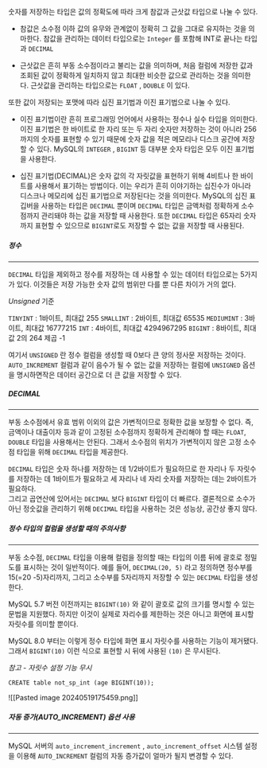 

숫자를 저장하는 타입은 값의 정확도에 따라 크게 참값과 근삿값 타입으로 나눌 수 있다.

- 참값은 소수점 이하 값의 유무와 관계없이 정확히 그 값을 그대로 유지하는 것을 의마한다. 참값을 관리하는 데이터 타입으로는 `Integer` 를 포함해 INT로 끝나는 타입과 `DECIMAL`

- 근삿값은 흔히 부동 소수점이라고 불리는 값을 의미하며, 처음 컬럼에 저장한 값과 조회된 값이 정확하게 일치하지 않고 최대한 비슷한 값으로 관리하는 것을 의미한다. 근삿값을 관리하는 타입으로는 `FLOAT` , `DOUBLE` 이 있다.

또한 값이 저장되는 포맷에 따라 십진 표기법과 이진 표기법으로 나눌 수 있다.

- 이진 표기법이란 흔히 프로그래밍 언어에서 사용하는 정수나 실수 타입을 의미한다. 이진 표기법은 한 바이트로 한 자리 또는 두 자리 숫자만 저장하는 것이 아니라 256까지의 숫자를 표현할 수 있기 때문에 숫자 값을 적은 메모리나 디스크 공간에 저장할 수 있다. MySQL의 `INTEGER` , `BIGINT` 등 대부분 숫자 타입은 모두 이진 표기법을 사용한다.

- 십진 표기법(DECIMAL)은 숫자 값의 각 자릿값을 표현하기 위해 4비트나 한 바이트를 사용해서 표기하는 방법이다. 이는 우리가 흔히 이야기하는 십진수가 아니라 디스크나 메모리에 십진 표기법으로 저장된다는 것을 의미한다. MySQL의 십진 표깁버을 사용하는 타입은 `DECIMAL` 뿐이며 `DECIMAL` 타입은 금액처럼 정확하게 소수점까지 관리돼야 하는 값을 저장할 때 사용한다. 또한 `DECIMAL` 타입은 65자리 숫자까지 표현할 수 있으므로 `BIGINT`로도 저장할 수 없는 값을 저장할 때 사용된다.


##### 정수
---

`DECIMAL` 타입을 제외하고 정수를 저장하는 데 사용할 수 있는 데이터 타입으로는 5가지가 있다. 이것들은 저장 가능한 숫자 값의 범위만 다를 뿐 다른 차이가 거의 없다.

*Unsigned* 기준

`TINYINT` : 1바이트, 최대값 255
`SMALLINT` : 2바이트, 최대값 65535
`MEDIUMINT` : 3바이트, 최대값 16777215
`INT` : 4바이트, 최대값 4294967295
`BIGINT` : 8바이트, 최대값 2의 264 제곱 -1

여기서 `UNSIGNED` 란 정수 컬럼을 생성할 때 0보다 큰 양의 정사문 저장하는 것이다. `AUTO_INCREMENT` 컬럼과 같이 음수가 될 수 없는 값을 저장하는 컬럼에 `UNSIGNED` 옵션을 명시하면작은 데이터 공간으로 더 큰 값을 저장할 수 있다.

##### DECIMAL
---
부동 소수점에서 유효 범위 이외의 값은 가변적이므로 정확한 값을 보장할 수 없다. 즉, 금액이나 대출이자 등과 같이 고정된 소수점까지 정확하게 관리해야 할 때는 `FLOAT`, `DOUBLE` 타입을 사용해서는 안된다. 그래서 소수점의 위치가 가변적이지 않은 고정 소수점 타입을 위해 `DECIMAL` 타입을 제공한다.

`DECIMAL` 타입은 숫자 하나를 저장하는 데 1/2바이트가 필요하므로 한 자리나 두 자릿수를 저장하는 데 1바이트가 필요하고 세 자리나 네 자리 숫자를 저장하는 데는 2바이트가 필요하다.  
그리고 곱연산에 있어서는 `DECIMAL` 보다 `BIGINT` 타입이 더 빠르다. 결론적으로 소수가 아닌 정숫값을 관리하기 위해 `DECIMAL` 타입을 사용하는 것은 성능상, 공간상 좋지 않다.


##### 정수 타입의 컬럼을 생성할 때의 주의사항
---
부동 소수점, `DECIMAL` 타입을 이용해 컬럼을 정의할 때는 타입의 이름 뒤에 괄호로 정밀도를 표시하는 것이 일반적이다. 예를 들어, `DECIMAL(20, 5)` 라고 정의하면 정수부를 15(=20 -5)자리까지, 그리고 소수부를 5자리까지 저장할 수 있는 `DECIMAL` 타입을 생성한다.

MySQL 5.7 버전 이전까지는 `BIGINT(10)` 와 같이 괄호로 값의 크기를 명시할 수 있는 문법을 지원했다. 하지만 이것이 실제로 자리수를 제한하는 것은 아니고 화면에 표시할 자릿수를 의미할 뿐이다.

MySQL 8.0 부터는 이렇게 정수 타입에 화면 표시 자릿수를 사용하는 기능이 제거됐다. 그래서 `BIGINT(10)` 이런 식으로 표현할 시 뒤에 사용된 `(10)` 은 무시된다.

*참고 - 자릿수 설정 기능 무시*

```
CREATE table not_sp_int (age BIGINT(10));
```

![[Pasted image 20240519175459.png]]


##### 자동 증가(AUTO_INCREMENT) 옵션 사용
---
MySQL 서버의 `auto_increment_increment` , `auto_increment_offset` 시스템 설정을 이용해 `AUTO_INCREMENT` 컬럼의 자동 증가값이 얼마가 될지 변경할 수 있다.

